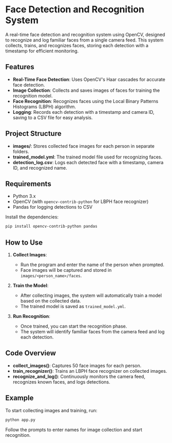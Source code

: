 
# Face Detection and Recognition System

A real-time face detection and recognition system using OpenCV, designed to recognize and log familiar faces from a single camera feed. This system collects, trains, and recognizes faces, storing each detection with a timestamp for efficient monitoring.

## Features
- **Real-Time Face Detection**: Uses OpenCV's Haar cascades for accurate face detection.
- **Image Collection**: Collects and saves images of faces for training the recognition model.
- **Face Recognition**: Recognizes faces using the Local Binary Patterns Histograms (LBPH) algorithm.
- **Logging**: Records each detection with a timestamp and camera ID, saving to a CSV file for easy analysis.

## Project Structure
- **images/**: Stores collected face images for each person in separate folders.
- **trained_model.yml**: The trained model file used for recognizing faces.
- **detection_log.csv**: Logs each detected face with a timestamp, camera ID, and recognized name.

## Requirements
- Python 3.x
- OpenCV (with `opencv-contrib-python` for LBPH face recognizer)
- Pandas for logging detections to CSV

Install the dependencies:

```bash
pip install opencv-contrib-python pandas
```

## How to Use
1. **Collect Images**:
   - Run the program and enter the name of the person when prompted.
   - Face images will be captured and stored in `images/<person_name>/faces`.

2. **Train the Model**:
   - After collecting images, the system will automatically train a model based on the collected data.
   - The trained model is saved as `trained_model.yml`.

3. **Run Recognition**:
   - Once trained, you can start the recognition phase.
   - The system will identify familiar faces from the camera feed and log each detection.

## Code Overview
- **collect_images()**: Captures 50 face images for each person.
- **train_recognizer()**: Trains an LBPH face recognizer on collected images.
- **recognize_and_log()**: Continuously monitors the camera feed, recognizes known faces, and logs detections.

## Example
To start collecting images and training, run:

```bash
python app.py
```

Follow the prompts to enter names for image collection and start recognition.

